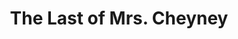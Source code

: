 ---
title: The Last of Mrs. Cheyney
year: 1924
opening_date: 
closing_date: 
layout: productions
featured_image: 
image_caption:
image_credit:
playbill:
category:
Theatre: Theatre Jacksonville
cast:
  Lord Arthur Dilling: Charles Murchison
  George: Frank H. Elmore, Jr.
  Lady Joan Houghton: Frannie May Snyder
  Lord Elton: H. E. Harkeishimer
  Willie Wynton: H. Plant Osborne
  Mrs. Cheyney: Mrs. Frances Ewell
  Maria: Mrs. H. Plant Osborne
  Charles: Slocum Ball
  Mrs. Ebley: Mrs. A. S. Peatross
crew:
  Stage Setting: Birsa Shepard
  Stage Business: Judge Barton Barrs
  Director: Mrs. Burton Barrs
external_links:
---